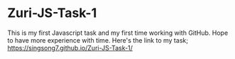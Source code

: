 # Zuri-JS-Task-1
This is my first Javascript task and  my first time working with GitHub.
Hope to have more experience with time.
Here's the link to my task; https://singsong7.github.io/Zuri-JS-Task-1/

